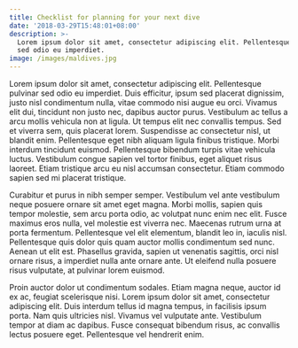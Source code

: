 ```yaml
---
title: Checklist for planning for your next dive
date: '2018-03-29T15:48:01+08:00'
description: >-
  Lorem ipsum dolor sit amet, consectetur adipiscing elit. Pellentesque pulvinar
  sed odio eu imperdiet.
image: /images/maldives.jpg
---
```

Lorem ipsum dolor sit amet, consectetur adipiscing elit. Pellentesque pulvinar sed odio eu imperdiet. Duis efficitur, ipsum sed placerat dignissim, justo nisl condimentum nulla, vitae commodo nisi augue eu orci. Vivamus elit dui, tincidunt non justo nec, dapibus auctor purus. Vestibulum ac tellus a arcu mollis vehicula non at ligula. Ut tempus elit nec convallis tempus. Sed et viverra sem, quis placerat lorem. Suspendisse ac consectetur nisl, ut blandit enim. Pellentesque eget nibh aliquam ligula finibus tristique. Morbi interdum tincidunt euismod. Pellentesque bibendum turpis vitae vehicula luctus. Vestibulum congue sapien vel tortor finibus, eget aliquet risus laoreet. Etiam tristique arcu eu nisl accumsan consectetur. Etiam commodo sapien sed mi placerat tristique.



Curabitur et purus in nibh semper semper. Vestibulum vel ante vestibulum neque posuere ornare sit amet eget magna. Morbi mollis, sapien quis tempor molestie, sem arcu porta odio, ac volutpat nunc enim nec elit. Fusce maximus eros nulla, vel molestie est viverra nec. Maecenas rutrum urna at porta fermentum. Pellentesque vel elit elementum, blandit leo in, iaculis nisl. Pellentesque quis dolor quis quam auctor mollis condimentum sed nunc. Aenean ut elit est. Phasellus gravida, sapien ut venenatis sagittis, orci nisl ornare risus, a imperdiet nulla ante ornare ante. Ut eleifend nulla posuere risus vulputate, at pulvinar lorem euismod.



Proin auctor dolor ut condimentum sodales. Etiam magna neque, auctor id ex ac, feugiat scelerisque nisi. Lorem ipsum dolor sit amet, consectetur adipiscing elit. Duis interdum tellus id magna tempus, in facilisis ipsum porta. Nam quis ultricies nisl. Vivamus vel vulputate ante. Vestibulum tempor at diam ac dapibus. Fusce consequat bibendum risus, ac convallis lectus posuere eget. Pellentesque vel hendrerit enim.
